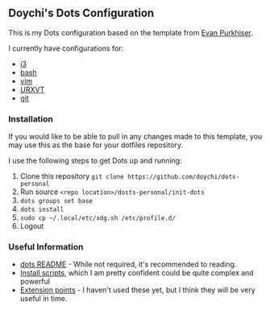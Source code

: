 ## Doychi's Dots Configuration

This is my Dots configuration based on the template from [Evan
Purkhiser](https://github.com/EvanPurkhiser/dots-template).

I currently have configurations for:
* [i3](http://i3wm.org)
* [bash](https://www.gnu.org/software/bash/)
* [vim](http://www.vim.org)
* [URXVT](http://softare.schmorp.de/pkg/rxvt-unicode)
* [git](https://git-scm.com)

### Installation

If you would like to be able to pull in any changes made to this template, you
may use this as the base for your dotfiles repository.

I use the following steps to get Dots up and running:

1. Clone this repository `git clone https://github.com/doychi/dots-personal`
2. Run source `<repo location>/dosts-personal/init-dots`
3. `dots groups set base` 
4. `dots install`
5. `sudo cp ~/.local/etc/xdg.sh /etc/profile.d/`
6. Logout

### Useful Information
* [dots README](https://github.com/EvanPurkhiser/dots/blob/master/README.md) -
  While not required, it's recommended to reading.
* [Install
  scripts](https://github.com/EvanPurkhiser/dots/blob/master/README.md#installation-scripts),
which I am pretty confident could be quite complex and powerful 
* [Extension
  points](https://github.com/EvanPurkhiser/dots/blob/master/README.md#extending-configuration-files) -
   I haven't used these yet, but I think they will be very useful in time.
